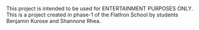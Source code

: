 This project is intended to be used for ENTERTAINMENT PURPOSES ONLY. This is a project created in phase-1 of the FlatIron School by students Benjamin Kurose and Shannone Rhea. 